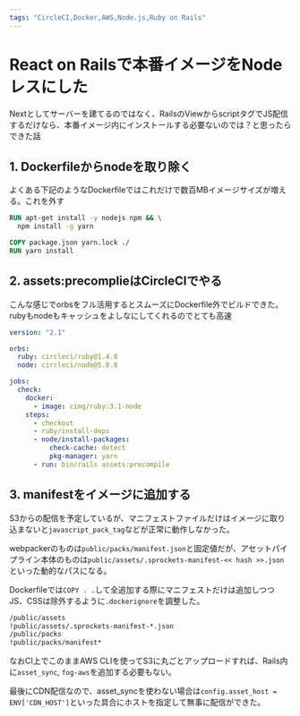 ```yaml
---
tags: "CircleCI,Docker,AWS,Node.js,Ruby on Rails"
---
```


# React on Railsで本番イメージをNodeレスにした

Nextとしてサーバーを建てるのではなく、RailsのViewからscriptタグでJS配信するだけなら、本番イメージ内にインストールする必要ないのでは？と思ったらできた話

## 1. Dockerfileからnodeを取り除く

よくある下記のようなDockerfileではこれだけで数百MBイメージサイズが増える。これを外す

```Dockerfile
RUN apt-get install -y nodejs npm && \
  npm install -g yarn

COPY package.json yarn.lock ./
RUN yarn install
```

## 2. assets:precomplieはCircleCIでやる

こんな感じでorbsをフル活用するとスムーズにDockerfile外でビルドできた。rubyもnodeもキャッシュをよしなにしてくれるのでとても高速

```yml
version: "2.1"

orbs:
  ruby: circleci/ruby@1.4.0
  node: circleci/node@5.0.0

jobs:
  check:
    docker:
      - image: cimg/ruby:3.1-node
    steps:
      - checkout
      - ruby/install-deps
      - node/install-packages:
          check-cache: detect
          pkg-manager: yarn
      - run: bin/rails assets:precompile
```

## 3. manifestをイメージに追加する

S3からの配信を予定しているが、マニフェストファイルだけはイメージに取り込まないと`javascript_pack_tag`などが正常に動作しなかった。

webpackerのものは`public/packs/manifest.json`と固定値だが、アセットパイプライン本体のものは`public/assets/.sprockets-manifest-<< hash >>.json`といった動的なパスになる。

Dockerfileでは`COPY . .`して全追加する際にマニフェストだけは追加しつつJS、CSSは除外するように`.dockerignore`を調整した。

```bash
/public/assets
!public/assets/.sprockets-manifest-*.json
/public/packs
!public/packs/manifest*
```

なおCI上でこのままAWS CLIを使ってS3に丸ごとアップロードすれば、Rails内に`asset_sync`, `fog-aws`を追加する必要もない。

最後にCDN配信なので、asset_syncを使わない場合は`config.asset_host = ENV['CDN_HOST']`といった具合にホストを指定して無事に配信ができた。
